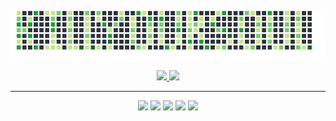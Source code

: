 <p align="center">
  <img src="result.png">
</p>
<p align="center">
  <a href="https://github.com/kill-your-soul?tab=followers">
    <img src="https://img.shields.io/github/followers/kill-your-soul?style=social&label=Follow&maxAge=2592000">
  </a>
  <a href="https://t.me/it_kill_your_soul/">
    <img src="https://badgen.net/badge/icon/kill_your_soul?icon=telegram&label">
  </a>

</p>

---

<p align="center">
  <img src="https://img.shields.io/badge/python-3670A0?style=for-the-badge&logo=python&logoColor=ffdd54">
  <img src="https://img.shields.io/badge/rust-%23000000.svg?style=for-the-badge&logo=rust&logoColor=white&color=f74c00">
  <img src="https://img.shields.io/badge/Visual%20Studio%20Code-0078d7.svg?style=for-the-badge&logo=visual-studio-code&logoColor=white">
  <img src="https://img.shields.io/badge/DJANGO-REST-ff1709?style=for-the-badge&logo=django&logoColor=white&color=ff1709&labelColor=gray">
  <img src="https://img.shields.io/badge/docker-%230db7ed.svg?style=for-the-badge&logo=docker&logoColor=white">
</p>


<p dir="auto" align="center">
  <img src="http://github-profile-summary-cards.vercel.app/api/cards/stats?username=kill-your-soul&theme=github_dark" alt="" style="max-width: 100%;">
  <img src="http://github-profile-summary-cards.vercel.app/api/cards/productive-time?username=kill-your-soul&theme=github_dark&utcOffset=8" alt="" style="max-width: 100%;">
</p>
